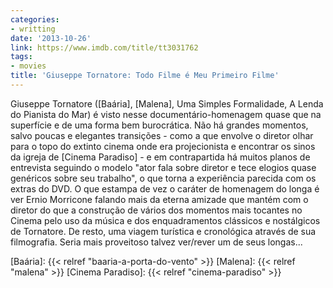 ```yaml
---
categories:
- writting
date: '2013-10-26'
link: https://www.imdb.com/title/tt3031762
tags:
- movies
title: 'Giuseppe Tornatore: Todo Filme é Meu Primeiro Filme'
---
```


Giuseppe Tornatore ([Baária], [Malena], Uma Simples Formalidade, A Lenda do Pianista do Mar) é visto nesse documentário-homenagem quase que na superfície e de uma forma bem burocrática. Não há grandes momentos, salvo poucas e elegantes transições - como a que envolve o diretor olhar para o topo do extinto cinema onde era projecionista e encontrar os sinos da igreja de [Cinema Paradiso] - e em contrapartida há muitos planos de entrevista seguindo o modelo "ator fala sobre diretor e tece elogios quase genéricos sobre seu trabalho", o que torna a experiência parecida com os extras do DVD. O que estampa de vez o caráter de homenagem do longa é ver Ernio Morricone falando mais da eterna amizade que mantém com o diretor do que a construção de vários dos momentos mais tocantes no Cinema pelo uso da música e dos enquadramentos clássicos e nostálgicos de Tornatore. De resto, uma viagem turística e cronológica através de sua filmografia. Seria mais proveitoso talvez ver/rever um de seus longas...

[Baária]: {{< relref "baaria-a-porta-do-vento" >}}
[Malena]: {{< relref "malena" >}}
[Cinema Paradiso]: {{< relref "cinema-paradiso" >}}
